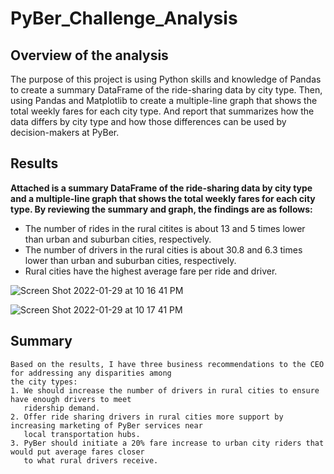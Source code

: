 # PyBer_Challenge_Analysis
## Overview of the analysis
   The purpose of this project is using Python skills and knowledge of Pandas to create a summary DataFrame of the ride-sharing data by city type. 
   Then, using Pandas and Matplotlib to create a multiple-line graph that shows the total weekly fares for each city type. And report that summarizes 
   how the data differs by city type and how those differences can be used by decision-makers at PyBer.
 
## Results
**Attached is a summary DataFrame of the ride-sharing data by city type and a multiple-line graph that shows the total weekly fares for each city type.
By reviewing the summary and graph, the findings are as follows:**
  - The number of rides in the rural citites is about 13 and 5 times lower than urban and suburban cities, respectively.
  - The number of drivers in the rural cities is about 30.8 and 6.3 times lower than urban and suburban cities, respectively.
  - Rural cities have the highest average fare per ride and driver.
  
![Screen Shot 2022-01-29 at 10 16 41 PM](https://user-images.githubusercontent.com/95242493/151687666-4ca203e2-b92d-4f9b-a30a-896296e89c61.png)


![Screen Shot 2022-01-29 at 10 17 41 PM](https://user-images.githubusercontent.com/95242493/151687687-3dded789-f9c6-447c-b2bb-67f6f17c305b.png)



## Summary
    Based on the results, I have three business recommendations to the CEO for addressing any disparities among 
    the city types:
    1. We should increase the number of drivers in rural cities to ensure have enough drivers to meet 
       ridership demand.
    2. Offer ride sharing drivers in rural cities more support by increasing marketing of PyBer services near 
       local transportation hubs.
    3. PyBer should initiate a 20% fare increase to urban city riders that would put average fares closer 
       to what rural drivers receive.
